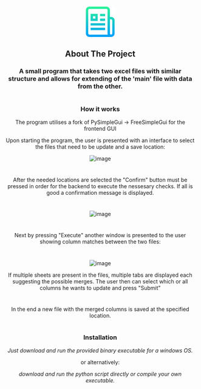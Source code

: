


<!-- PROJECT LOGO -->
<br />
<div align="center">
  <a href="https://github.com/zensii/excel_table_merger/edit/main/README.md">
    <img src="images/logo.png" alt="Logo" width="80" height="80">
  </a>



<!-- ABOUT THE PROJECT -->
## About The Project

### A small program that takes two excel files with similar structure and allows for extending of the 'main' file with data from the other.
#
### How it works

The program utilises a fork of PySimpleGui -> FreeSimpleGui for the frontend GUI

Upon starting the program, the user is presented with an interface to select the files that need to be update and a save location:

![image](https://github.com/user-attachments/assets/fe6deb7f-9036-444d-94c4-ce9a1a494609)

#

After the needed locations are selected the "Confirm" button must be pressed in order for the backend to execute the nessesary checks.
If all is good a confirmation message is displayed.
#
![image](https://github.com/user-attachments/assets/828d1f39-d0d8-4e47-9f96-4fe4bee38004)

#

Next by pressing "Execute" another window is presented to the user showing column matches between the two files:
#
![image](https://github.com/user-attachments/assets/19dea226-6baf-415c-b7dd-f0a65cb455da)

If multiple sheets are present in the files, multiple tabs are displayed each suggesting the possible merges.
The user then can select which or all columns he wants to update and press "Submit"
#
In the end a new file with the merged columns is saved at the specified location.
#

### Installation

_Just download and run the provided binary executable for a windows OS._

or alternatively:

_download and run the python script directly or compile your own executable._

